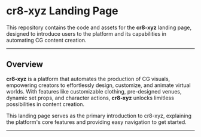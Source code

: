 # cr8-xyz Landing Page

This repository contains the code and assets for the **cr8-xyz** landing page, designed to introduce users to the platform and its capabilities in automating CG content creation.

---

## **Overview**

**cr8-xyz** is a platform that automates the production of CG visuals, empowering creators to effortlessly design, customize, and animate virtual worlds. With features like customizable clothing, pre-designed venues, dynamic set props, and character actions, **cr8-xyz** unlocks limitless possibilities in content creation.

This landing page serves as the primary introduction to cr8-xyz, explaining the platform's core features and providing easy navigation to get started.

---
